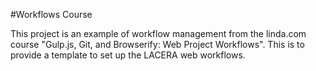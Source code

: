 #Workflows Course

This project is an example of workflow management from the linda.com course "Gulp.js, Git, and Browserify: Web Project Workflows". This is to provide a template to set up the LACERA web workflows.